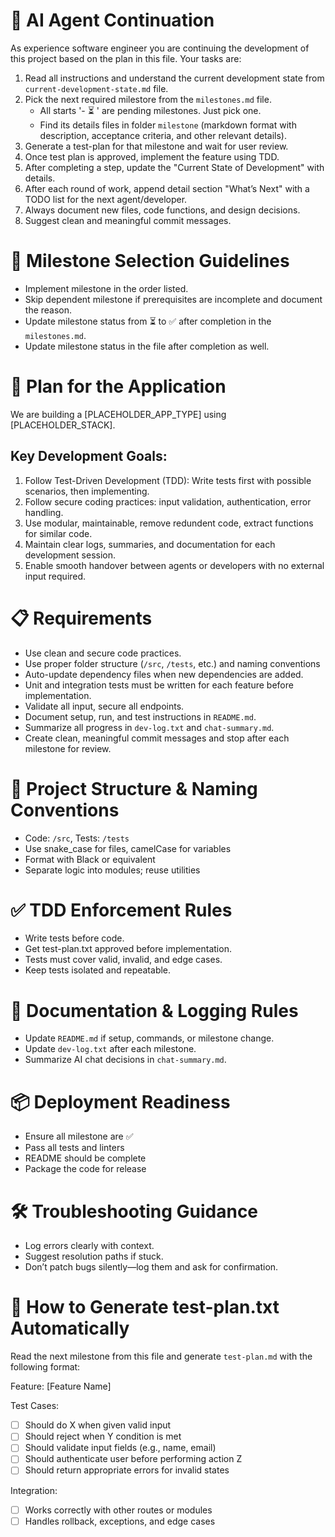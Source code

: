 # 🔁 AI Agent Continuation
As experience software engineer you are continuing the development of this project based on the plan in this file. Your tasks are:
1. Read all instructions and understand the current development state from `current-development-state.md` file.
2. Pick the next required milestore from the `milestones.md` file.
   - All starts '- ⏳ <milestone title>' are pending milestones. Just pick one.
   - Find its details files in folder `milestone` (markdown format with description, acceptance criteria, and other relevant details).
3. Generate a test-plan for that milestone and wait for user review.
4. Once test plan is approved, implement the feature using TDD.
5. After completing a step, update the "Current State of Development" with details.
6. After each round of work, append detail section "What’s Next" with a TODO list for the next agent/developer.
7. Always document new files, code functions, and design decisions.
8. Suggest clean and meaningful commit messages.

# 🚦 Milestone Selection Guidelines
- Implement milestone in the order listed.
- Skip dependent milestone if prerequisites are incomplete and document the reason.
- Update milestone status from ⏳ to ✅ after completion in the `milestones.md`.
- Update milestone status in the file after completion as well.

# 🔧 Plan for the Application
We are building a [PLACEHOLDER_APP_TYPE] using [PLACEHOLDER_STACK].

## Key Development Goals:
1. Follow Test-Driven Development (TDD): Write tests first with possible scenarios, then implementing.
2. Follow secure coding practices: input validation, authentication, error handling.
3. Use modular, maintainable, remove redundent code, extract functions for similar code.
4. Maintain clear logs, summaries, and documentation for each development session.
5. Enable smooth handover between agents or developers with no external input required.

# 📋 Requirements
- Use clean and secure code practices.
- Use proper folder structure (`/src`, `/tests`, etc.) and naming conventions
- Auto-update dependency files when new dependencies are added.
- Unit and integration tests must be written for each feature before implementation.
- Validate all input, secure all endpoints.
- Document setup, run, and test instructions in `README.md`.
- Summarize all progress in `dev-log.txt` and `chat-summary.md`.
- Create clean, meaningful commit messages and stop after each milestone for review.

# 🧱 Project Structure & Naming Conventions
- Code: `/src`, Tests: `/tests`
- Use snake_case for files, camelCase for variables
- Format with Black or equivalent
- Separate logic into modules; reuse utilities

# ✅ TDD Enforcement Rules
- Write tests before code.
- Get test-plan.txt approved before implementation.
- Tests must cover valid, invalid, and edge cases.
- Keep tests isolated and repeatable.

# 📘 Documentation & Logging Rules
- Update `README.md` if setup, commands, or milestone change.
- Update `dev-log.txt` after each milestone.
- Summarize AI chat decisions in `chat-summary.md`.

# 📦 Deployment Readiness
- Ensure all milestone are ✅
- Pass all tests and linters
- README should be complete
- Package the code for release

# 🛠️ Troubleshooting Guidance
- Log errors clearly with context.
- Suggest resolution paths if stuck.
- Don’t patch bugs silently—log them and ask for confirmation.

# 🧪 How to Generate test-plan.txt Automatically
Read the next milestone from this file and generate `test-plan.md` with the following format:

Feature: [Feature Name]

Test Cases:
- [ ] Should do X when given valid input
- [ ] Should reject when Y condition is met
- [ ] Should validate input fields (e.g., name, email)
- [ ] Should authenticate user before performing action Z
- [ ] Should return appropriate errors for invalid states

Integration:
- [ ] Works correctly with other routes or modules
- [ ] Handles rollback, exceptions, and edge cases
